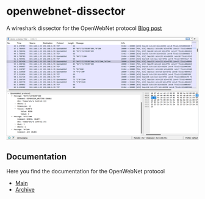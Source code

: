 # openwebnet-dissector
A wireshark dissector for the OpenWebNet protocol
[Blog post](https://jotone.eu/post/230128)

![screenshot](screenshot/01.png)

## Documentation
Here you find the documentation for the OpenWebNet protocol
- [Main](https://developer.legrand.com/documentation/open-web-net-for-myhome/)
- [Archive](https://web.archive.org/web/20230127151350/https://developer.legrand.com/documentation/open-web-net-for-myhome/)
